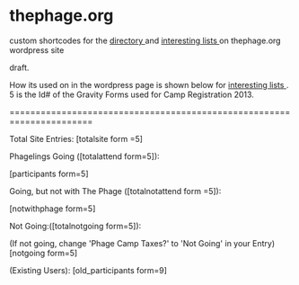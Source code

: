 thephage.org
============

custom shortcodes for the <a href="http://thephage.org/camp-directory-2/"> directory </a>
and <a href="http://thephage.org/some-interesting-lists/"> interesting lists </a> on  thephage.org wordpress site

draft. 

How its used on in the wordpress page is shown below for  <a href="http://thephage.org/some-interesting-lists/"> interesting lists </a>. 
5 is the Id# of the Gravity Forms used for Camp Registration 2013.

======================================================================

Total Site Entries: [totalsite form =5]

Phagelings Going ([totalattend form=5]):

[participants form=5]

Going, but not with The Phage ([totalnotattend form =5]):

[notwithphage form=5]

Not Going:([totalnotgoing form=5]):

(If not going, change 'Phage Camp Taxes?' to 'Not Going' in your Entry)
[notgoing form=5]

(Existing Users):
[old_participants form=9]
